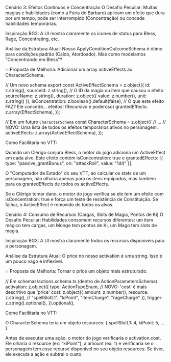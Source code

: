 Cenário 3: Efeitos Contínuos e Concentração
O Desafio Peculiar: Muitas magias e habilidades (como a Fúria do Bárbaro) aplicam um efeito que dura por um tempo, pode ser interrompido (Concentração) ou concede habilidades temporárias.

Inspiração BG3: A UI mostra claramente os ícones de status para Bless, Rage, Concentrating, etc.

Análise da Estrutura Atual: Nosso ApplyConditionOutcomeSchema é ótimo para condições padrão (Caído, Atordoado). Mas como modelamos "Concentrando em Bless"?

💡 Proposta de Melhoria: Adicionar um array activeEffects ao CharacterSchema.

// Um novo schema
export const ActiveEffectSchema = z.object({
id: z.string(),
sourceId: z.string(), // O ID da magia ou item que causou o efeito
sourceName: z.string(),
duration: z.object({ value: z.number(), unit: z.string() }),
isConcentration: z.boolean().default(false),
// O que este efeito FAZ? Ele concede... efeitos! (Recursivo e poderoso)
grantedEffects: z.array(EffectSchema),
});

// Em um futuro `CharacterSchema`
const CharacterSchema = z.object({
// ...
// NOVO: Uma lista de todos os efeitos temporários ativos no personagem.
activeEffects: z.array(ActiveEffectSchema),
});

Como Facilitaria no VTT:

Quando um Clérigo conjura Bless, o motor do jogo adiciona um ActiveEffect em cada alvo. Este efeito contém isConcentration: true e grantedEffects: [{ type: "passive_grantBonus", on: "attackRoll", value: "1d4" }].

O "Computador de Estado" do seu VTT, ao calcular os stats de um personagem, não olharia apenas para os itens equipados, mas também para os grantedEffects de todos os activeEffects.

Se o Clérigo tomar dano, o motor do jogo verifica se ele tem um efeito com isConcentration: true e força um teste de resistência de Constituição. Se falhar, o ActiveEffect é removido de todos os alvos.

Cenário 4: Consumo de Recursos (Cargas, Slots de Magia, Pontos de Ki)
O Desafio Peculiar: Habilidades consomem recursos diferentes: um item mágico tem cargas, um Monge tem pontos de Ki, um Mago tem slots de magia.

Inspiração BG3: A UI mostra claramente todos os recursos disponíveis para o personagem.

Análise da Estrutura Atual: O price no nosso activation é uma string. Isso é um pouco vago e inflexível.

💡 Proposta de Melhoria: Tornar o price um objeto mais estruturado.

// Em schemas/actions.schema.ts (dentro de ActionParametersSchema)
activation: z.object({
type: ActionTypeEnum,
// NOVO: 'cost' é mais descritivo que 'price'
cost: z.object({
amount: z.number(),
resource: z.string(), // "spellSlotL1", "kiPoint", "itemCharge", "rageCharge"
}),
trigger: z.string().optional(),
}).optional(),

Como Facilitaria no VTT:

O CharacterSchema teria um objeto resources: { spellSlotL1: 4, kiPoint: 5, ... }.

Antes de executar uma ação, o motor do jogo verificaria o activation.cost. Ele olharia o resource (ex: "kiPoint"), a amount (ex: 1) e verificaria se o personagem tem esse recurso disponível no seu objeto resources. Se tiver, ele executa a ação e subtrai o custo.
